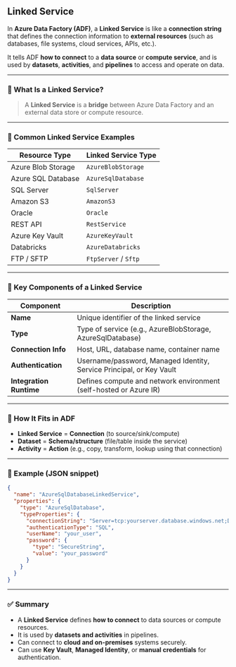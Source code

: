 ## Linked Service

In **Azure Data Factory (ADF)**, a **Linked Service** is like a **connection string** that defines the connection information to **external resources** (such as databases, file systems, cloud services, APIs, etc.).

It tells ADF **how to connect** to a **data source** or **compute service**, and is used by **datasets**, **activities**, and **pipelines** to access and operate on data.

---

### 🔗 What Is a Linked Service?

> A **Linked Service** is a **bridge** between Azure Data Factory and an external data store or compute resource.

---

### 🔹 Common Linked Service Examples

| **Resource Type**  | **Linked Service Type** |
| ------------------ | ----------------------- |
| Azure Blob Storage | `AzureBlobStorage`      |
| Azure SQL Database | `AzureSqlDatabase`      |
| SQL Server         | `SqlServer`             |
| Amazon S3          | `AmazonS3`              |
| Oracle             | `Oracle`                |
| REST API           | `RestService`           |
| Azure Key Vault    | `AzureKeyVault`         |
| Databricks         | `AzureDatabricks`       |
| FTP / SFTP         | `FtpServer` / `Sftp`    |

---

### 🔧 Key Components of a Linked Service

| **Component**           | **Description**                                                      |
| ----------------------- | -------------------------------------------------------------------- |
| **Name**                | Unique identifier of the linked service                              |
| **Type**                | Type of service (e.g., AzureBlobStorage, AzureSqlDatabase)           |
| **Connection Info**     | Host, URL, database name, container name                             |
| **Authentication**      | Username/password, Managed Identity, Service Principal, or Key Vault |
| **Integration Runtime** | Defines compute and network environment (self-hosted or Azure IR)    |

---

### 🧩 How It Fits in ADF

* **Linked Service** = **Connection** (to source/sink/compute)
* **Dataset** = **Schema/structure** (file/table inside the service)
* **Activity** = **Action** (e.g., copy, transform, lookup using that connection)

---

### 📘 Example (JSON snippet)

```json
{
  "name": "AzureSqlDatabaseLinkedService",
  "properties": {
    "type": "AzureSqlDatabase",
    "typeProperties": {
      "connectionString": "Server=tcp:yourserver.database.windows.net;Database=yourdb",
      "authenticationType": "SQL",
      "userName": "your_user",
      "password": {
        "type": "SecureString",
        "value": "your_password"
      }
    }
  }
}
```

---

### ✅ Summary

* A **Linked Service** defines **how to connect** to data sources or compute resources.
* It is used by **datasets and activities** in pipelines.
* Can connect to **cloud and on-premises** systems securely.
* Can use **Key Vault**, **Managed Identity**, or **manual credentials** for authentication.
